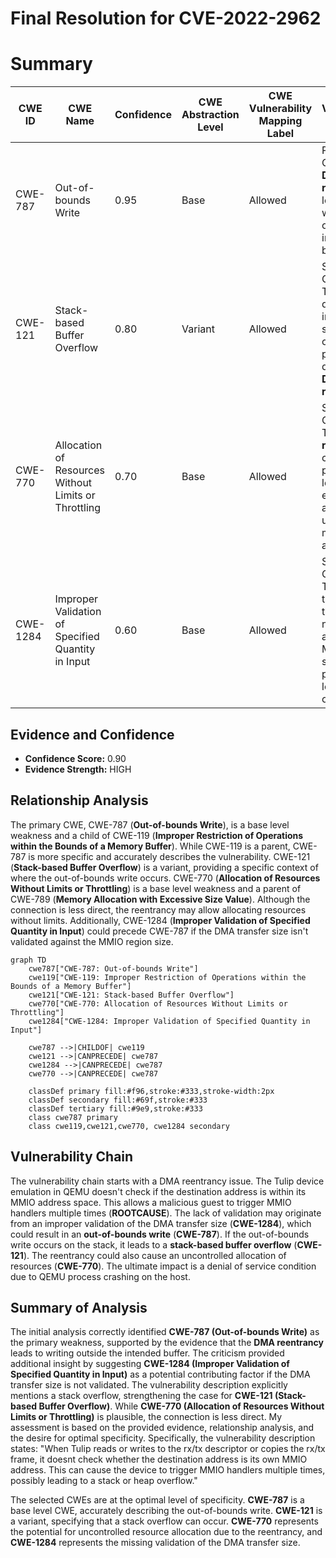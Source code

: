 # Final Resolution for CVE-2022-2962

# Summary
| CWE ID | CWE Name | Confidence | CWE Abstraction Level | CWE Vulnerability Mapping Label | CWE-Vulnerability Mapping Notes |
|---|---|---|---|---|---|
| CWE-787 | Out-of-bounds Write | 0.95 | Base | Allowed | Primary CWE: The **DMA reentrancy** leads to writing outside the intended buffer. |
| CWE-121 | Stack-based Buffer Overflow | 0.80 | Variant | Allowed | Secondary Candidate: The description indicates a stack overflow is possible, due to the **DMA reentrancy**. |
| CWE-770 | Allocation of Resources Without Limits or Throttling | 0.70 | Base | Allowed | Secondary Candidate: The **DMA reentrancy** could potentially lead to excessive and uncontrolled memory allocation. |
| CWE-1284 | Improper Validation of Specified Quantity in Input | 0.60 | Base | Allowed | Secondary Candidate: The size of the DMA transfer is not validated against the MMIO region size, potentially leading to an overflow. |

## Evidence and Confidence

*   **Confidence Score:** 0.90
*   **Evidence Strength:** HIGH

## Relationship Analysis
The primary CWE, CWE-787 (**Out-of-bounds Write**), is a base level weakness and a child of CWE-119 (**Improper Restriction of Operations within the Bounds of a Memory Buffer**). While CWE-119 is a parent, CWE-787 is more specific and accurately describes the vulnerability. CWE-121 (**Stack-based Buffer Overflow**) is a variant, providing a specific context of where the out-of-bounds write occurs. CWE-770 (**Allocation of Resources Without Limits or Throttling**) is a base level weakness and a parent of CWE-789 (**Memory Allocation with Excessive Size Value**). Although the connection is less direct, the reentrancy may allow allocating resources without limits. Additionally, CWE-1284 (**Improper Validation of Specified Quantity in Input**) could precede CWE-787 if the DMA transfer size isn't validated against the MMIO region size.

```mermaid
graph TD
    cwe787["CWE-787: Out-of-bounds Write"]
    cwe119["CWE-119: Improper Restriction of Operations within the Bounds of a Memory Buffer"]
    cwe121["CWE-121: Stack-based Buffer Overflow"]
    cwe770["CWE-770: Allocation of Resources Without Limits or Throttling"]
    cwe1284["CWE-1284: Improper Validation of Specified Quantity in Input"]
    
    cwe787 -->|CHILDOF| cwe119
    cwe121 -->|CANPRECEDE| cwe787
    cwe1284 -->|CANPRECEDE| cwe787
    cwe770 -->|CANPRECEDE| cwe787
    
    classDef primary fill:#f96,stroke:#333,stroke-width:2px
    classDef secondary fill:#69f,stroke:#333
    classDef tertiary fill:#9e9,stroke:#333
    class cwe787 primary
    class cwe119,cwe121,cwe770, cwe1284 secondary
```

## Vulnerability Chain
The vulnerability chain starts with a DMA reentrancy issue. The Tulip device emulation in QEMU doesn't check if the destination address is within its MMIO address space. This allows a malicious guest to trigger MMIO handlers multiple times (**ROOTCAUSE**). The lack of validation may originate from an improper validation of the DMA transfer size (**CWE-1284**), which could result in an **out-of-bounds write** (**CWE-787**). If the out-of-bounds write occurs on the stack, it leads to a **stack-based buffer overflow** (**CWE-121**). The reentrancy could also cause an uncontrolled allocation of resources (**CWE-770**). The ultimate impact is a denial of service condition due to QEMU process crashing on the host.

## Summary of Analysis
The initial analysis correctly identified **CWE-787 (Out-of-bounds Write)** as the primary weakness, supported by the evidence that the **DMA reentrancy** leads to writing outside the intended buffer. The criticism provided additional insight by suggesting **CWE-1284 (Improper Validation of Specified Quantity in Input)** as a potential contributing factor if the DMA transfer size is not validated. The vulnerability description explicitly mentions a stack overflow, strengthening the case for **CWE-121 (Stack-based Buffer Overflow)**. While **CWE-770 (Allocation of Resources Without Limits or Throttling)** is plausible, the connection is less direct. My assessment is based on the provided evidence, relationship analysis, and the desire for optimal specificity. Specifically, the vulnerability description states: "When Tulip reads or writes to the rx/tx descriptor or copies the rx/tx frame, it doesnt check whether the destination address is its own MMIO address. This can cause the device to trigger MMIO handlers multiple times, possibly leading to a stack or heap overflow."

The selected CWEs are at the optimal level of specificity. **CWE-787** is a base level CWE, accurately describing the out-of-bounds write. **CWE-121** is a variant, specifying that a stack overflow can occur. **CWE-770** represents the potential for uncontrolled resource allocation due to the reentrancy, and **CWE-1284** represents the missing validation of the DMA transfer size.
